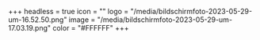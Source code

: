 +++
headless = true
icon = ""
logo = "/media/bildschirmfoto-2023-05-29-um-16.52.50.png"
image = "/media/bildschirmfoto-2023-05-29-um-17.03.19.png"
color = "#FFFFFF"
+++
